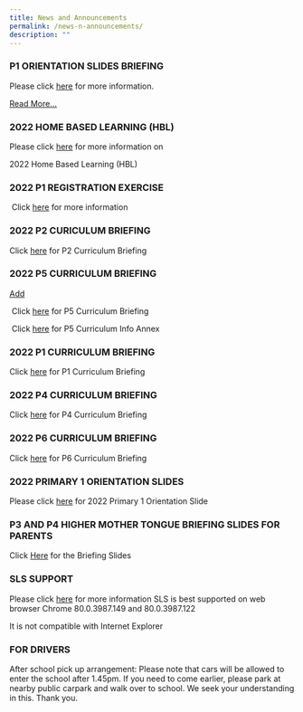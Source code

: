 ```yaml
---
title: News and Announcements
permalink: /news-n-announcements/
description: ""
---
```

### P1 ORIENTATION SLIDES BRIEFING

Please click [here](http://punggolcovepri-moe-edu-sg-admin.cwp.sg/qql/slot/u1242/01%20P1%20Orientation%20Slide%20Briefing/P1%20Orientation%20Sharing%20Slides_21%20Nov%202022_Uploaded%20to%20website.pdf) for more information.

[Read More...](http://punggolcovepri-moe-edu-sg-admin.cwp.sg/qql/slot/u1242/01%20P1%20Orientation%20Slide%20Briefing/P1%20Orientation%20Sharing%20Slides_21%20Nov%202022_Uploaded%20to%20website.pdf)

### 2022 HOME BASED LEARNING (HBL)

Please click [here](https://punggolcovepri-moe-edu-sg-admin.cwp.sg/for-parents/home-based-learning) for more information on 

2022 Home Based Learning (HBL)

### 2022 P1 REGISTRATION EXERCISE

 Click [here](https://punggolcovepri-moe-edu-sg-admin.cwp.sg/for-parents/2022-p1-registration-exercise) for more information

### 2022 P2 CURICULUM BRIEFING

Click [here](https://punggolcovepri-moe-edu-sg-admin.cwp.sg/qql/slot/u1242/2022%20curriculum%20briefing/For%20website_P2%20Curriculum%20Briefing%20Slides_2022.pdf) for P2 Curriculum Briefing 

### 2022 P5 CURRICULUM BRIEFING

[Add](https://punggolcovepri-moe-edu-sg-admin.cwp.sg/others/news-n-announcement&func=edit&rid=0)

 Click [here](http://punggolcovepri-moe-edu-sg-admin.cwp.sg/qql/slot/u1242/2022%20curriculum%20briefing/P5%20CURRICULUM%20BRIEFING%202022.pdf) for P5 Curriculum Briefing

 Click [here](http://punggolcovepri-moe-edu-sg-admin.cwp.sg/qql/slot/u726/Curriculum%20Briefing/P5%20Curriculum%20Info%20Annex%202022.pdf) for P5 Curriculum Info Annex

### 2022 P1 CURRICULUM BRIEFING

Click [here](http://punggolcovepri-moe-edu-sg-admin.cwp.sg/qql/slot/u1242/2022%20curriculum%20briefing/P1%20Curriculum%20Briefing%20Slides_2022.pdf) for P1 Curriculum Briefing

### 2022 P4 CURRICULUM BRIEFING

Click [here](https://punggolcovepri-moe-edu-sg-admin.cwp.sg/for-parents/subject-downloads/curriculum-n-academic-briefing) for P4 Curriculum Briefing

### 2022 P6 CURRICULUM BRIEFING

Click [here](https://punggolcovepri-moe-edu-sg-admin.cwp.sg/for-parents/subject-downloads/curriculum-n-academic-briefing) for P6 Curriculum Briefing

### 2022 PRIMARY 1 ORIENTATION SLIDES

Please click [here](http://punggolcovepri-moe-edu-sg-admin.cwp.sg/qql/slot/u1242/News&Announcement/2021_P1%20Orientation%20Sharing%20Slides_22%20Nov%202021.pdf) for 2022 Primary 1 Orientation Slide

### P3 AND P4 HIGHER MOTHER TONGUE BRIEFING SLIDES FOR PARENTS

Click [Here](/files/P3%20and%20P4%20HMTL_Briefing%20Slides%20for%20parents_v2.pdf) for the Briefing Slides

### SLS SUPPORT

Please click [here](/for-parents/sls/) for more information
SLS is best supported on web browser Chrome 80.0.3987.149 and 80.0.3987.122 

It is not compatible with Internet Explorer

### FOR DRIVERS

After school pick up arrangement: Please note that cars will be allowed to enter the school after 1.45pm. If you need to come earlier, please park at nearby public carpark and walk over to school. We seek your understanding in this. Thank you.